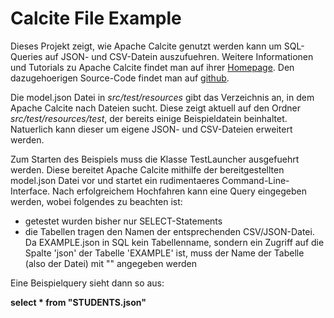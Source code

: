 # Calcite File Example

Dieses Projekt zeigt, wie Apache Calcite genutzt werden kann um SQL-Queries auf JSON- und CSV-Datein auszufuehren.
Weitere Informationen und Tutorials zu Apache Calcite findet man auf ihrer [Homepage](https://calcite.apache.org/). Den dazugehoerigen Source-Code findet man auf [github](https://github.com/apache/calcite).

Die model.json Datei in *src/test/resources* gibt das Verzeichnis an, in dem Apache Calcite nach Dateien sucht. Diese zeigt aktuell auf den Ordner *src/test/resources/test*, der bereits einige Beispieldatein beinhaltet.
Natuerlich kann dieser um eigene JSON- und CSV-Dateien erweitert werden. 

Zum Starten des Beispiels muss die Klasse TestLauncher ausgefuehrt werden. Diese bereitet Apache Calcite mithilfe der bereitgestellten model.json Datei vor und startet ein rudimentaeres Command-Line-Interface.
Nach erfolgreichem Hochfahren kann eine Query eingegeben werden, wobei folgendes zu beachten ist:
- getestet wurden bisher nur SELECT-Statements
- die Tabellen tragen den Namen der entsprechenden CSV/JSON-Datei. Da EXAMPLE.json in SQL kein Tabellenname, sondern ein Zugriff auf die Spalte 'json' der Tabelle 'EXAMPLE' ist, 
muss der Name der Tabelle (also der Datei) mit "" angegeben werden

Eine Beispielquery sieht dann so aus:  

**select * from "STUDENTS.json"**
 



